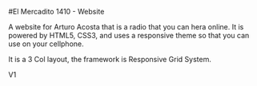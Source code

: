 #El Mercadito 1410 - Website

A website for Arturo Acosta that is a radio that you can hera online. It is powered by HTML5, CSS3, and uses a responsive theme so that you can use on your cellphone.

It is a 3 Col layout, the framework is Responsive Grid System.

V1